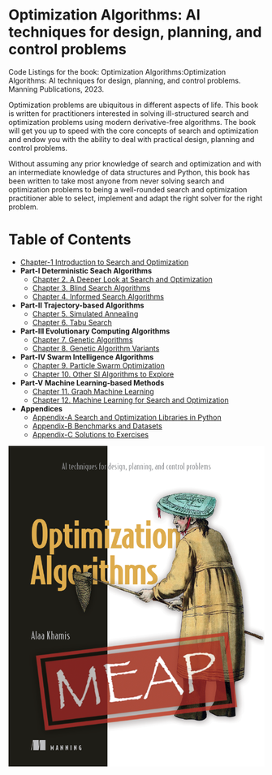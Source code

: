 # Optimization Algorithms: AI techniques for design, planning, and control problems

Code Listings for the book: Optimization Algorithms:Optimization Algorithms: AI techniques for design, planning, and control problems. Manning Publications, 2023.

Optimization problems are ubiquitous in different aspects of life. This book is written for practitioners interested in solving ill-structured search and optimization problems using modern derivative-free algorithms. The book will get you up to speed with the core concepts of search and optimization and endow you with the ability to deal with practical design, planning and control problems.

Without assuming any prior knowledge of search and optimization and with an intermediate knowledge of data structures and Python, this book has been written to take most anyone from never solving search and optimization problems to being a well-rounded search and optimization practitioner able to select, implement and adapt the right solver for the right problem.

# Table of Contents

* [Chapter-1 Introduction to Search and Optimization](https://github.com/search-and-optimization/book/tree/main/Chapter%201)
* **Part-I Deterministic Seach Algorithms**
  * [Chapter 2. A Deeper Look at Search and Optimization](https://github.com/search-and-optimization/book/tree/main/Chapter%202)
  * [Chapter 3. Blind Search Algorithms](https://github.com/search-and-optimization/book/tree/main/Chapter%203)
  * [Chapter 4. Informed Search Algorithms](https://github.com/search-and-optimization/book/tree/main/Chapter%204)
* **Part-II Trajectory-based Algorithms**
  * [Chapter 5. Simulated Annealing](https://github.com/search-and-optimization/book/tree/main/Chapter%205)
  * [Chapter 6. Tabu Search](https://github.com/search-and-optimization/book/tree/main/Chapter%206)
* **Part-III Evolutionary Computing Algorithms**
  * [Chapter 7. Genetic Algorithms](https://github.com/search-and-optimization/book/tree/main/Chapter%207)
  * [Chapter 8. Genetic Algorithm Variants](https://github.com/search-and-optimization/book/tree/main/Chapter%208)
* **Part-IV Swarm Intelligence Algorithms**
  * [Chapter 9. Particle Swarm Optimization](https://github.com/search-and-optimization/book/tree/main/Chapter%209)
  * [Chapter 10. Other SI Algorithms to Explore](https://github.com/search-and-optimization/book/tree/main/Chapter%2010)
* **Part-V Machine Learning-based Methods**
  * [Chapter 11. Graph Machine Learning](https://github.com/search-and-optimization/book/tree/main/Chapter%2011)
  * [Chapter 12. Machine Learning for Search and Optimization](https://github.com/search-and-optimization/book/tree/main/Chapter%2012)          
* **Appendices**
  * [Appendix-A Search and Optimization Libraries in Python](https://github.com/search-and-optimization/book/tree/main/Appendix%20A)
  * [Appendix-B Benchmarks and Datasets](https://github.com/search-and-optimization/book/tree/main/Appendix%20B)
  * [Appendix-C Solutions to Exercises](https://github.com/search-and-optimization/book/tree/main/Appendix%20C)

<a href="https://www.manning.com/books/optimization-algorithms">![Optimization Algorithms: AI techniques for design, planning, and control problems](images/Khamis-MEAP-HI.png)</a>